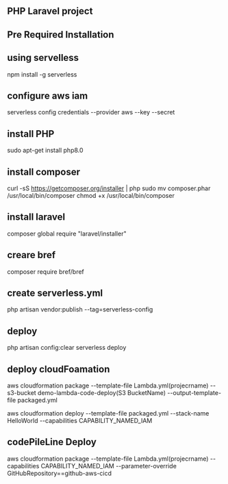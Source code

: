 ## PHP Laravel project ##

## Pre Required Installation

## using servelless
npm install -g serverless

## configure aws iam
serverless config credentials --provider aws --key <key> --secret <secret>

## install PHP
sudo apt-get install php8.0

## install composer
curl -sS https://getcomposer.org/installer | php 
sudo mv composer.phar /usr/local/bin/composer 
chmod +x /usr/local/bin/composer
<!-- composer -v -->


## install laravel
composer global require "laravel/installer"
 

## creare bref 
composer require bref/bref


## create serverless.yml 
php artisan vendor:publish --tag=serverless-config


## deploy 
php artisan config:clear
serverless deploy


## deploy cloudFoamation
aws cloudformation package --template-file Lambda.yml(projecrname) --s3-bucket demo-lambda-code-deploy(S3 BucketName)  --output-template-file packaged.yml

aws cloudformation deploy --template-file packaged.yml --stack-name HelloWorld --capabilities CAPABILITY_NAMED_IAM




## codePileLine Deploy 
aws cloudformation package --template-file Lambda.yml(projecrname) --capabilities CAPABILITY_NAMED_IAM --parameter-override GitHubRepository==github-aws-cicd